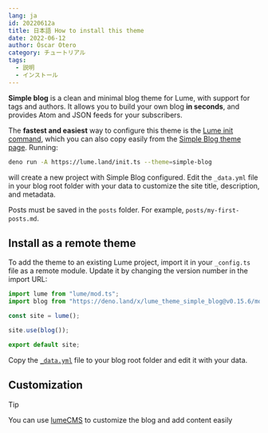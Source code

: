 ```yaml
---
lang: ja
id: 20220612a
title: 日本語 How to install this theme
date: 2022-06-12
author: Óscar Otero
category: チュートリアル
tags:
  - 説明
  - インストール
---
```


**Simple blog** is a clean and minimal blog theme for Lume, with support for
tags and authors. It allows you to build your own blog **in seconds**, and
provides Atom and JSON feeds for your subscribers.

<!--more-->

The **fastest and easiest** way to configure this theme is the
[Lume init command](https://deno.land/x/lume_init), which you can also copy
easily from the [Simple Blog theme page](https://lume.land/theme/simple-blog/).
Running:

```bash
deno run -A https://lume.land/init.ts --theme=simple-blog
```

will create a new project with Simple Blog configured. Edit the `_data.yml` file
in your blog root folder with your data to customize the site title,
description, and metadata.

Posts must be saved in the `posts` folder. For example,
`posts/my-first-posts.md`.

## Install as a remote theme

To add the theme to an existing Lume project, import it in your `_config.ts`
file as a remote module. Update it by changing the version number in the import
URL:

```ts
import lume from "lume/mod.ts";
import blog from "https://deno.land/x/lume_theme_simple_blog@v0.15.6/mod.ts";

const site = lume();

site.use(blog());

export default site;
```

Copy the
[`_data.yml`](https://github.com/lumeland/theme-simple-blog/blob/main/src/_data.yml)
file to your blog root folder and edit it with your data.

## Customization

> [!tip]
>
> You can use [lumeCMS](https://lume.land/cms) to customize the blog and add
> content easily
